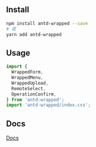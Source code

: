 ## Install

```bash
npm install antd-wrapped --save
# 或
yarn add antd-wrapped
```

## Usage

```jsx
import {
  WrappedForm,
  WrappedMenu,
  WrappedUpload,
  RemoteSelect,
  OperationConfirm,
} from 'antd-wrapped';
import 'antd-wrapped/index.css';
```

## Docs

[Docs](https://github.com/gh1031/antd-wrapped/tree/dev/docs)